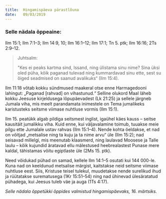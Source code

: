 ```yaml
---
title:  Hingamispäeva pärastlõuna
date:   09/03/2019
---
```


### Selle nädala õppeaine:
Ilm 15:1; Ilm 7:1–3; Ilm 14:9, 10; Ilm 16:1–12; Ilm 17:1; Tn 5. ptk; Ilm 16:16; 2Ts 2:9–12.

> <p>Juhtsalm:</p>
> "Kes ei peaks kartma sind, Issand, ning ülistama sinu nime? Sina üksi oled püha, kõik paganad tulevad ning kummardavad sinu ette, sest su õiged seadmised on saanud avalikuks“ (Ilm 15:4).

Ilm 11:18 võtab kokku sündmused maakeral otse enne Harmagedooni lahingut: „Paganad [rahvad] on vihastunud.“ Selline olukord Maal läheb kokku Jeesuse kirjeldusega lõpupäevadest (Lk 21:25) ja sellele järgneb Jumala viha, mis meelt parandamata inimestele on Tema jumalikeks karistusteks seitsme viimase nuhtluse vormis (Ilm 15:1). 

Ilm 15. peatükk algab pildiga seitsmest inglist, igaühel käes kauss – seitse kausitäit jumalikku viha. Kuid enne, kui väljavalamine toimub, tuuakse meie pilgu ette Jumalale ustav rahvas (Ilm 15:1–4). Nende kohta öeldakse, et nad on võitjad „metsalise ning ta kuju ja ta nime arvu“ üle (Ilm 15:2); nad seisavad millelgi, mis meenutab klaasmerd, ning laulavad Moosese ja Talle laulu – kõik kujundid äratavad ellu mälestused heebrealastest Punase mere kaldal, tähistamas võitu egiptlaste üle (2Ms 15. ptk).

Need võidukad pühad on samad, kellele Ilm 14:1–5 osutati kui 144 000-le. Kuna nad on keeldunud metsalise märgist, kaitstakse neid seitsme viimase nuhtluse eest. Siis, Kristuse teisel tulekul, muudetakse nende surelikud ihud ja rüütatakse surematusega (1Kr 15:51–54) ning nad ühinevad ülesäratatud pühadega, kui Jeesus tuleb väe ja auga (1Ts 4:17).

_Selle nädala õppetükki õppides valmistud hingamispäevaks, 16. märtsiks._
